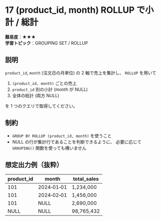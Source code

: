 # 17 (product_id, month) ROLLUP で小計 / 総計

**難易度**：★★★  
**学習トピック**：GROUPING SET / ROLLUP

## 説明
`product_id`, `month` (注文日の月単位) の 2 軸で売上を集計し、
`ROLLUP` を用いて

1. `(product_id, month)` ごとの売上
2. `product_id` 別の小計 (month が NULL)
3. 全体の総計 (両方 NULL)

を 1 つのクエリで取得してください。

## 制約
* `GROUP BY ROLLUP (product_id, month)` を使うこと
* NULL の行が集計行であることを判断できるように、
  必要に応じて `GROUPING()` 関数を使っても構いません

## 想定出力例（抜粋）

| product_id | month      | total_sales |
|------------|-----------|-------------|
|        101 | 2024‑01‑01 |   1,234,000 |
|        101 | 2024‑02‑01 |   1,456,000 |
|        101 | NULL       |   2,690,000 | ← 小計
|       NULL | NULL       |  98,765,432 | ← 総計
